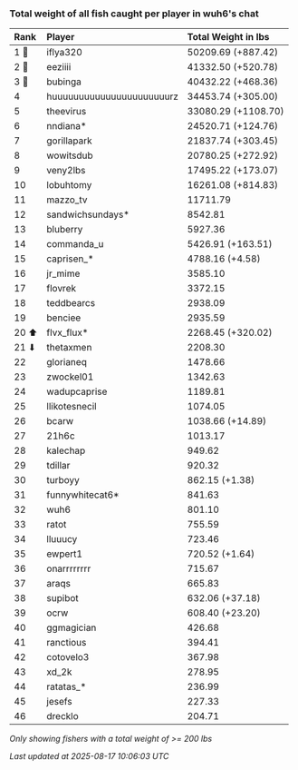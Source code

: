 ### Total weight of all fish caught per player in wuh6's chat

| Rank  | Player                    | Total Weight in lbs |
|:------|:--------------------------|:--------------------|
| 1 🥇  | iflya320                  | 50209.69 (+887.42)  |
| 2 🥈  | eeziiii                   | 41332.50 (+520.78)  |
| 3 🥉  | bubinga                   | 40432.22 (+468.36)  |
| 4     | huuuuuuuuuuuuuuuuuuuuuurz | 34453.74 (+305.00)  |
| 5     | theevirus                 | 33080.29 (+1108.70) |
| 6     | nndiana*                  | 24520.71 (+124.76)  |
| 7     | gorillapark               | 21837.74 (+303.45)  |
| 8     | wowitsdub                 | 20780.25 (+272.92)  |
| 9     | veny2lbs                  | 17495.22 (+173.07)  |
| 10    | lobuhtomy                 | 16261.08 (+814.83)  |
| 11    | mazzo_tv                  | 11711.79            |
| 12    | sandwichsundays*          | 8542.81             |
| 13    | bluberry                  | 5927.36             |
| 14    | commanda_u                | 5426.91 (+163.51)   |
| 15    | caprisen_*                | 4788.16 (+4.58)     |
| 16    | jr_mime                   | 3585.10             |
| 17    | flovrek                   | 3372.15             |
| 18    | teddbearcs                | 2938.09             |
| 19    | benciee                   | 2935.59             |
| 20 ⬆  | flvx_flux*                | 2268.45 (+320.02)   |
| 21 ⬇  | thetaxmen                 | 2208.30             |
| 22    | glorianeq                 | 1478.66             |
| 23    | zwockel01                 | 1342.63             |
| 24    | wadupcaprise              | 1189.81             |
| 25    | llikotesnecil             | 1074.05             |
| 26    | bcarw                     | 1038.66 (+14.89)    |
| 27    | 21h6c                     | 1013.17             |
| 28    | kalechap                  | 949.62              |
| 29    | tdillar                   | 920.32              |
| 30    | turboyy                   | 862.15 (+1.38)      |
| 31    | funnywhitecat6*           | 841.63              |
| 32    | wuh6                      | 801.10              |
| 33    | ratot                     | 755.59              |
| 34    | lluuucy                   | 723.46              |
| 35    | ewpert1                   | 720.52 (+1.64)      |
| 36    | onarrrrrrrr               | 715.67              |
| 37    | araqs                     | 665.83              |
| 38    | supibot                   | 632.06 (+37.18)     |
| 39    | ocrw                      | 608.40 (+23.20)     |
| 40    | ggmagician                | 426.68              |
| 41    | ranctious                 | 394.41              |
| 42    | cotovelo3                 | 367.98              |
| 43    | xd_2k                     | 278.95              |
| 44    | ratatas_*                 | 236.99              |
| 45    | jesefs                    | 227.33              |
| 46    | drecklo                   | 204.71              |

_Only showing fishers with a total weight of >= 200 lbs_

_Last updated at 2025-08-17 10:06:03 UTC_